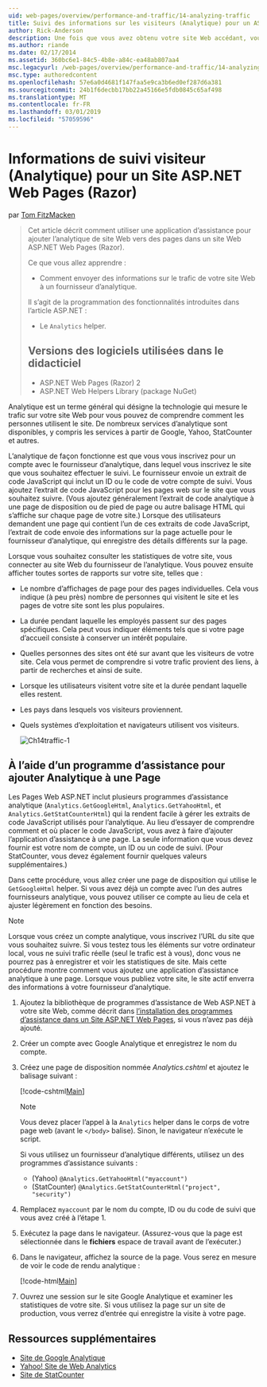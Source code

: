 ```yaml
---
uid: web-pages/overview/performance-and-traffic/14-analyzing-traffic
title: Suivi des informations sur les visiteurs (Analytique) pour un ASP.NET Web Pages (Razor) Site | Microsoft Docs
author: Rick-Anderson
description: Une fois que vous avez obtenu votre site Web accédant, vous souhaiterez peut-être analyser le trafic de votre site Web.
ms.author: riande
ms.date: 02/17/2014
ms.assetid: 360bc6e1-84c5-4b8e-a84c-ea48ab807aa4
msc.legacyurl: /web-pages/overview/performance-and-traffic/14-analyzing-traffic
msc.type: authoredcontent
ms.openlocfilehash: 57e6a0d4681f147faa5e9ca3b6ed0ef287d6a381
ms.sourcegitcommit: 24b1f6decbb17bb22a45166e5fdb0845c65af498
ms.translationtype: MT
ms.contentlocale: fr-FR
ms.lasthandoff: 03/01/2019
ms.locfileid: "57059596"
---
```

<a name="tracking-visitor-information-analytics-for-an-aspnet-web-pages-razor-site"></a>Informations de suivi visiteur (Analytique) pour un Site ASP.NET Web Pages (Razor)
====================
par [Tom FitzMacken](https://github.com/tfitzmac)

> Cet article décrit comment utiliser une application d’assistance pour ajouter l’analytique de site Web vers des pages dans un site Web ASP.NET Web Pages (Razor).
> 
> Ce que vous allez apprendre :
> 
> - Comment envoyer des informations sur le trafic de votre site Web à un fournisseur d’analytique.
> 
> Il s’agit de la programmation des fonctionnalités introduites dans l’article ASP.NET :
> 
> - Le `Analytics` helper.
>   
> 
> ## <a name="software-versions-used-in-the-tutorial"></a>Versions des logiciels utilisées dans le didacticiel
> 
> 
> - ASP.NET Web Pages (Razor) 2
> - ASP.NET Web Helpers Library (package NuGet)


Analytique est un terme général qui désigne la technologie qui mesure le trafic sur votre site Web pour vous pouvez de comprendre comment les personnes utilisent le site. De nombreux services d’analytique sont disponibles, y compris les services à partir de Google, Yahoo, StatCounter et autres.

L’analytique de façon fonctionne est que vous vous inscrivez pour un compte avec le fournisseur d’analytique, dans lequel vous inscrivez le site que vous souhaitez effectuer le suivi. Le fournisseur envoie un extrait de code JavaScript qui inclut un ID ou le code de votre compte de suivi. Vous ajoutez l’extrait de code JavaScript pour les pages web sur le site que vous souhaitez suivre. (Vous ajoutez généralement l’extrait de code analytique à une page de disposition ou de pied de page ou autre balisage HTML qui s’affiche sur chaque page de votre site.) Lorsque des utilisateurs demandent une page qui contient l’un de ces extraits de code JavaScript, l’extrait de code envoie des informations sur la page actuelle pour le fournisseur d’analytique, qui enregistre des détails différents sur la page.

Lorsque vous souhaitez consulter les statistiques de votre site, vous connecter au site Web du fournisseur de l’analytique. Vous pouvez ensuite afficher toutes sortes de rapports sur votre site, telles que :

- Le nombre d’affichages de page pour des pages individuelles. Cela vous indique (à peu près) nombre de personnes qui visitent le site et les pages de votre site sont les plus populaires.
- La durée pendant laquelle les employés passent sur des pages spécifiques. Cela peut vous indiquer éléments tels que si votre page d’accueil consiste à conserver un intérêt populaire.
- Quelles personnes des sites ont été sur avant que les visiteurs de votre site. Cela vous permet de comprendre si votre trafic provient des liens, à partir de recherches et ainsi de suite.
- Lorsque les utilisateurs visitent votre site et la durée pendant laquelle elles restent.
- Les pays dans lesquels vos visiteurs proviennent.
- Quels systèmes d’exploitation et navigateurs utilisent vos visiteurs.

    ![Ch14traffic-1](14-analyzing-traffic/_static/image1.jpg)

## <a name="using-a-helper-to-add-analytics-to-a-page"></a>À l’aide d’un programme d’assistance pour ajouter Analytique à une Page

Les Pages Web ASP.NET inclut plusieurs programmes d’assistance analytique (`Analytics.GetGoogleHtml`, `Analytics.GetYahooHtml`, et `Analytics.GetStatCounterHtml`) qui la rendent facile à gérer les extraits de code JavaScript utilisés pour l’analytique. Au lieu d’essayer de comprendre comment et où placer le code JavaScript, vous avez à faire d’ajouter l’application d’assistance à une page. La seule information que vous devez fournir est votre nom de compte, un ID ou un code de suivi. (Pour StatCounter, vous devez également fournir quelques valeurs supplémentaires.)

Dans cette procédure, vous allez créer une page de disposition qui utilise le `GetGoogleHtml` helper. Si vous avez déjà un compte avec l’un des autres fournisseurs analytique, vous pouvez utiliser ce compte au lieu de cela et ajuster légèrement en fonction des besoins.

> [!NOTE]
> Lorsque vous créez un compte analytique, vous inscrivez l’URL du site que vous souhaitez suivre. Si vous testez tous les éléments sur votre ordinateur local, vous ne suivi trafic réelle (seul le trafic est à vous), donc vous ne pourrez pas à enregistrer et voir les statistiques de site. Mais cette procédure montre comment vous ajoutez une application d’assistance analytique à une page. Lorsque vous publiez votre site, le site actif enverra des informations à votre fournisseur d’analytique.


1. Ajoutez la bibliothèque de programmes d’assistance de Web ASP.NET à votre site Web, comme décrit dans [l’installation des programmes d’assistance dans un Site ASP.NET Web Pages](https://go.microsoft.com/fwlink/?LinkId=252372), si vous n’avez pas déjà ajouté.
2. Créer un compte avec Google Analytique et enregistrez le nom du compte.
3. Créez une page de disposition nommée *Analytics.cshtml* et ajoutez le balisage suivant :

    [!code-cshtml[Main](14-analyzing-traffic/samples/sample1.cshtml)]

    > [!NOTE]
    > Vous devez placer l’appel à la `Analytics` helper dans le corps de votre page web (avant le `</body>` balise). Sinon, le navigateur n’exécute le script.

    Si vous utilisez un fournisseur d’analytique différents, utilisez un des programmes d’assistance suivants :

    - (Yahoo) `@Analytics.GetYahooHtml("myaccount")`
    - (StatCounter) `@Analytics.GetStatCounterHtml("project", "security")`
4. Remplacez `myaccount` par le nom du compte, ID ou du code de suivi que vous avez créé à l’étape 1.
5. Exécutez la page dans le navigateur. (Assurez-vous que la page est sélectionnée dans le **fichiers** espace de travail avant de l’exécuter.)
6. Dans le navigateur, affichez la source de la page. Vous serez en mesure de voir le code de rendu analytique :

    [!code-html[Main](14-analyzing-traffic/samples/sample2.html)]
7. Ouvrez une session sur le site Google Analytique et examiner les statistiques de votre site. Si vous utilisez la page sur un site de production, vous verrez d’entrée qui enregistre la visite à votre page.

<a id="Additional_Resources"></a>
## <a name="additional-resources"></a>Ressources supplémentaires

- [Site de Google Analytique](https://www.google.com/analytics/)
- [Yahoo! Site de Web Analytics](http://help.yahoo.com/l/us/yahoo/ywa/)
- [Site de StatCounter](http://statcounter.com/)
